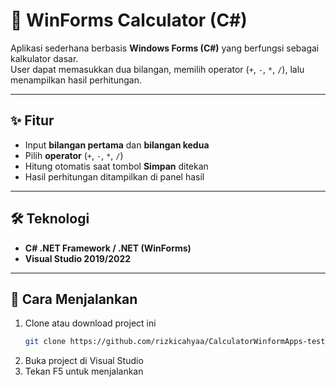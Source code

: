 # 📘 WinForms Calculator (C#)

Aplikasi sederhana berbasis **Windows Forms (C#)** yang berfungsi sebagai kalkulator dasar.  
User dapat memasukkan dua bilangan, memilih operator (`+`, `-`, `*`, `/`), lalu menampilkan hasil perhitungan.

---

## ✨ Fitur
- Input **bilangan pertama** dan **bilangan kedua**
- Pilih **operator** (`+`, `-`, `*`, `/`)
- Hitung otomatis saat tombol **Simpan** ditekan
- Hasil perhitungan ditampilkan di panel hasil

---

## 🛠️ Teknologi
- **C# .NET Framework / .NET (WinForms)**
- **Visual Studio 2019/2022**

---

## 🚀 Cara Menjalankan
1. Clone atau download project ini  
   ```sh
   git clone https://github.com/rizkicahyaa/CalculatorWinformApps-test.git
2. Buka project di Visual Studio
3. Tekan F5 untuk menjalankan
